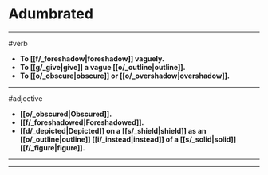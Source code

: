 # Adumbrated
---
#verb
- **To [[f/_foreshadow|foreshadow]] vaguely.**
- **To [[g/_give|give]] a vague [[o/_outline|outline]].**
- **To [[o/_obscure|obscure]] or [[o/_overshadow|overshadow]].**
---
#adjective
- **[[o/_obscured|Obscured]].**
- **[[f/_foreshadowed|Foreshadowed]].**
- **[[d/_depicted|Depicted]] on a [[s/_shield|shield]] as an [[o/_outline|outline]] [[i/_instead|instead]] of a [[s/_solid|solid]] [[f/_figure|figure]].**
---
---
